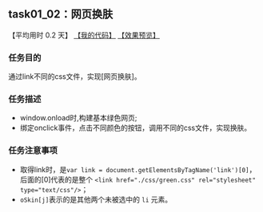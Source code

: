 ## task01_02：网页换肤

【平均用时 0.2 天】
[【我的代码】](https://github.com/wangsiyuan233/MyDemo/blob/master/task01/02/task01_02.html)
[【效果预览】](https://wangsiyuan233.cn/MyDemo/task01/02/task01_02.html)

### 任务目的
通过link不同的css文件，实现[网页换肤]。

### 任务描述
- window.onload时,构建基本绿色网页;
- 绑定onclick事件，点击不同颜色的按钮，调用不同的css文件，实现换肤。

### 任务注意事项
- 取得link时，是`var link = document.getElementsByTagName('link')[0]`，后面的[0]代表的是整个 `<link href="./css/green.css" rel="stylesheet" type="text/css"/>`；
- `oSkin[j]`表示的是其他两个未被选中的 `li` 元素。




